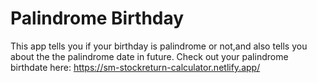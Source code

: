 # Palindrome Birthday

This app tells you if your birthday is palindrome or not,and also tells you about the the palindrome date in future. Check out your palindrome birthdate here: 
https://sm-stockreturn-calculator.netlify.app/
